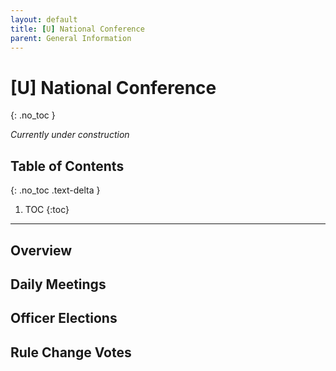 ```yaml
---
layout: default
title: [U] National Conference
parent: General Information
---
```


# [U] National Conference
{: .no_toc }

*Currently under construction*

## Table of Contents
{: .no_toc .text-delta }

1. TOC
{:toc}

---

## Overview

## Daily Meetings

## Officer Elections

## Rule Change Votes
